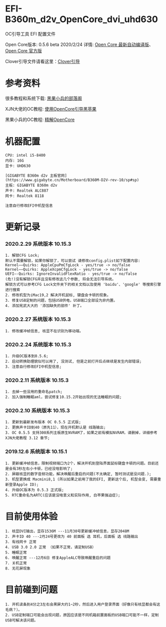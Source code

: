 # EFI-B360m_d2v_OpenCore_dvi_uhd630
OC引导工具 EFI 配置文件

Open Core版本: 0.5.6 beta 2020/2/24 详情: [Open Core 最新自动编译版](https://github.com/williambj1/OpenCore-Factory)、[Open Core 官方版](https://github.com/acidanthera/OpenCorePkg/releases)

Clover引导文件请看这里：[Clover引导](https://github.com/Matchas-xiaobin/EFI-B360m_d2v_dvi_uhd630)

# 参考资料
很多教程和系统下载: [黑果小兵的部落阁](https://blog.daliansky.net/)

XJN大佬的OC教程: [使用OpenCore引导黑苹果](https://blog.xjn819.com/?p=543)

黑果小兵的OC教程: [精解OpenCore](https://blog.daliansky.net/OpenCore-BootLoader.html)

# 机器配置
```
CPU: intel i5-8400
内存: 16G
显卡: UHD630

[GIGABYTE B360m d2v 主板官网](https://www.gigabyte.cn/Motherboard/B360M-D2V-rev-10/sp#sp)
主板: GIGABYTE B360m d2v
声卡: Realtek ALC887
网卡: Realtek 8118

注意自行修改EFI中机型信息
```

# 更新记录

### 2020.2.29 系统版本 10.15.3
```
1. 解锁CFG Lock;
默认不需要解锁，如果你解锁了，可以尝试 请修改config.plist如下配置内容:
Kernel—–Quirks: AppleCpuPmCfgLock - yes/true -> no/false
Kernel—–Quirks: AppleXcpmCfgLock - yes/true -> no/false
UEFI—-Quirks: IgnoreInvalidFlexRatio - yes/true -> no/false
(危!)没有解锁CFG并且没有修改这几个参数, 将会无法引导系统。
解锁方式可以参考CFG Lock文件夹下的相关文档以及使用 'baidu'、'google' 等搜索引擎进行搜索
2. 修改机型为iMac19,2 解决开机鼠标, 键盘会卡顿的现象。
3. 修复USB定制的问题，包括USB供电，USB端口全部设为非内置。
4. 添加宪武大大的 '添加缺失的部件' 补丁。
```

### 2020.2.27 系统版本 10.15.3
```
1. 修改缓冲帧信息, 核显不在识别为移动端。
```

### 2020.2.24 系统版本 10.15.3
```
1. 升级OC版本到0.5.6;
2. 启动转换助理貌似可以用了, 没测试, 但是之前打开后点继续是发生内部错误;
3. 注意自行修改EFI中机型信息;
```

### 2020.2.11 系统版本 10.15.3
```
1. 去掉一些没用的重命名patch;
2. 加入强制睡眠aml，尝试修复10.15.2开始出现的无法睡眠的问题;
```

### 2020.2.10 系统版本 10.15.3
```
1. 更新到最新发布版本 OC 0.5.5 正式版;
2. 更换声卡ID到40（原先11），现在开机默认是 线路输出;
3. OC 0.5.5 支持300系列主板原生NVRAM了，如果之前有模拟NVRAM，请删掉，详细参考XJN大佬教程 3.12 章节;
```

### 2019.12.6 系统版本 10.15.1
```
1. 更新缓冲帧信息，限制视频端口为2个，解决开机到登陆界面鼠标键盘卡顿的问题。目前还是会有3秒左右小卡顿，已经没啥影响了;
2. 屏蔽核显的数字音频功能，解决唤醒后重启的问题(不太确定, 暂时测试是没问题.);
3. 机型更换成 Macmini8,1 (所以如果之前用了我的EFI, 更新这个后, 机型会变, 需要重新登录Apple ID);
4. 升级OC版本为 0.5.3 正式版;
5. RTC重命名为ARTC(应该是没啥意义和实际作用, 白苹果强迫症);
```

# 目前使用体验
```
1. 核显DVI输出，显存1536M ---11月30号更新缓冲帧信息，显存2048M
2. 声卡ID 40 ---2月24号更改为 40 前面板 选 耳机，后面板 选 线路输出
3. 有线网卡 正常
4. USB 3.0 2.0 正常 （如果不正常，请定制USB）
5. 睡眠正常
6. 唤醒正常 ---12月6日 修复AppleALC导致唤醒重启的问题
7. 关机正常
8. 无花屏现象
```

# 目前碰到问题
```
1. 开机读条到4分之3左右会黑屏大约1~2秒，然后进入用户登录界面（好像只有核显都会有这毛病？）。
2. USB定制端口可能会出现问题，原因应该是不同机箱前置面板的USB端口可能不一样，定制USB可解决该问题。
```
